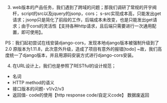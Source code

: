 3. web版本的产品任务，我们遇到了跨域的问题；那我们调研了常规的开宇阀杆，script的src以及jquery的jsonp，cors；
   s-src实现成本高，只能发出get请求；jsonp只是简化了前段的工作，后端成本未改变，也是只能发出get请求；由于cors的灵活性【支持各种http请求，且后端只需要进行一次通用配置，即可使用】。

PS：我们起初尝试在线安装django-cors，发现本地django版本被强制升级到了2.0 原版本为1.11.8，此次意外升级，造成了项目有意外的报错[todo] 
~故，我们高度统一了django版本，并且用源码安装方式进行django-cors安装。

4. 在URL设计上，我们也是参照了RESTful的设计规范；

- 名词
- HTTP method的语义
- 接口版本的问题- v1/v2/v3
- 返回值- code的使用【http response code/自定义code】 数据废返回